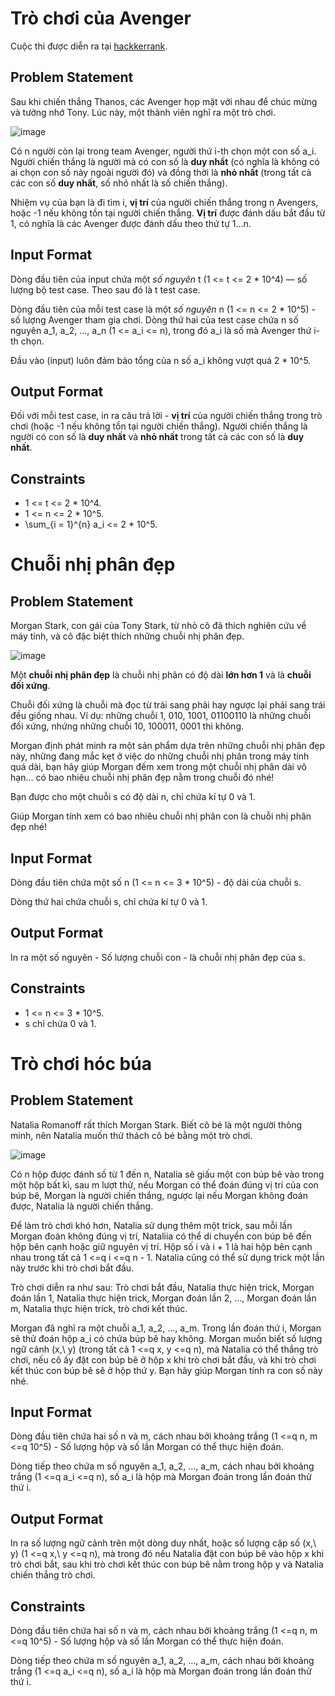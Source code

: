 # Trò chơi của Avenger

Cuộc thi được diễn ra tại [hackkerrank](https://www.hackerrank.com/kythilaptrinhcanhanthang72023).

## Problem Statement

Sau khi chiến thắng Thanos, các Avenger họp mặt với nhau để chúc mừng và tưởng nhớ Tony. Lúc này, một thành viên nghĩ ra một trò chơi.

![image](https://s3.amazonaws.com/hr-assets/0/1626933521-34e9909f4e-susan-holt-simpson-GQ327RPuxhI-unsplash.jpg)

Có n người còn lại trong team Avenger, người thứ i-th chọn một con số a_i. Người chiến thắng là người mà có con số là **duy nhất** (có nghĩa là không có ai chọn con số này ngoài người đó) và đồng thời là **nhỏ nhất** (trong tất cả các con số **duy nhất**, số nhỏ nhất là số chiến thắng).

Nhiệm vụ của bạn là đi tìm i, **vị trí** của người chiến thắng trong n Avengers, hoặc -1 nếu không tồn tại người chiến thắng. **Vị trí** được đánh dấu bắt đầu từ 1, có nghĩa là các Avenger được đánh dấu theo thứ tự 1...n.

## Input Format

Dòng đầu tiên của input chứa một _số nguyên_ t (1 <= t <= 2 \* 10^4) — số lượng bộ test case. Theo sau đó là t test case.

Dòng đầu tiên của mỗi test case là một _số nguyên_ n (1 <= n <= 2 \* 10^5) - số lượng Avenger tham gia chơi. Dòng thứ hai của test case chứa n số nguyên a_1, a_2, ..., a_n (1 <= a_i <= n), trong đó a_i là số mà Avenger thứ i-th chọn.

Đầu vào (input) luôn đảm bảo tổng của n số a_i không vượt quá 2 \* 10^5.

## Output Format

Đối với mỗi test case, in ra câu trả lời - **vị trí** của người chiến thắng trong trò chơi (hoặc -1 nếu không tồn tại người chiến thắng). Người chiến thắng là người có con số là **duy nhất** và **nhỏ nhất** trong tất cả các con số là **duy nhất**.

## Constraints

- 1 <= t <= 2 \* 10^4.
- 1 <= n <= 2 \* 10^5.
- \sum\_{i = 1}^{n} a_i <= 2 \* 10^5.

# Chuỗi nhị phân đẹp

## Problem Statement

Morgan Stark, con gái của Tony Stark, từ nhỏ cô đã thích nghiên cứu về máy tính, và cô đặc biệt thích những chuỗi nhị phân đẹp.

![image](https://s3.amazonaws.com/hr-assets/0/1626933638-ec0a2c82b1-alexander-sinn-KgLtFCgfC28-unsplash.jpg)

Một **chuỗi nhị phân đẹp** là chuỗi nhị phân có độ dài **lớn hơn 1** và là **chuỗi đối xứng**.

Chuỗi đối xứng là chuỗi mà đọc từ trái sang phải hay ngược lại phải sang trái đều giống nhau. Ví dụ: những chuỗi 1, 010, 1001, 01100110 là những chuỗi đối xứng, nhứng những chuỗi 10, 100011, 0001 thì không.

Morgan định phát minh ra một sản phẩm dựa trên những chuỗi nhị phân đẹp này, những đang mắc kẹt ở việc do những chuỗi nhị phân trong máy tính quá dài, bạn hãy giúp Morgan đếm xem trong một chuỗi nhị phân dài vô hạn... có bao nhiêu chuỗi nhị phân đẹp nằm trong chuỗi đó nhé!

Bạn được cho một chuỗi s có độ dài n, chỉ chứa kí tự 0 và 1.

Giúp Morgan tính xem có bao nhiêu chuỗi nhị phân con là chuỗi nhị phân đẹp nhé!

## Input Format

Dòng đầu tiên chứa một số n (1 <= n <= 3 \* 10^5) - độ dài của chuỗi s.

Dòng thứ hai chứa chuỗi s, chỉ chứa kí tự 0 và 1.

## Output Format

In ra một số nguyên - Số lượng chuỗi con - là chuỗi nhị phân đẹp của s.

## Constraints

- 1 <= n <= 3 \* 10^5.
- s chỉ chứa 0 và 1.

# Trò chơi hóc búa

## Problem Statement

Natalia Romanoff rất thích Morgan Stark. Biết cô bé là một người thông minh, nên Natalia muốn thử thách cô bé bằng một trò chơi.

![image](https://s3.amazonaws.com/hr-assets/0/1626934437-59593695bc-susan-holt-simpson-H7SCRwU1aiM-unsplash.jpg)

Có n hộp được đánh số từ 1 đến n, Natalia sẽ giấu một con búp bê vào trong một hộp bất kì, sau m lượt thử, nếu Morgan có thể đoán đúng vị trí của con búp bê, Morgan là người chiến thắng, ngược lại nếu Morgan không đoán được, Natalia là người chiến thắng.

Để làm trò chơi khó hơn, Natalia sử dụng thêm một trick, sau mỗi lần Morgan đoán không đúng vị trí, Nataliia có thể di chuyển con búp bê đến hộp bên cạnh hoặc giữ nguyên vị trí. Hộp số i và i + 1 là hai hộp bên cạnh nhau trong tất cả 1 <=q i <=q n - 1. Natalia cũng có thể sử dụng trick một lần này trước khi trò chơi bắt đầu.

Trò chơi diễn ra như sau: Trò chơi bắt đầu, Natalia thực hiện trick, Morgan đoán lần 1, Natalia thực hiện trick, Morgan đoán lần 2, ..., Morgan đoán lần m, Natalia thực hiện trick, trò chơi kết thúc.

Morgan đã nghĩ ra một chuỗi a_1, a_2, ..., a_m. Trong lần đoán thứ i, Morgan sẽ thử đoán hộp a_i có chứa búp bê hay không. Morgan muốn biết số lượng ngữ cảnh (x,\ y) (trong tất cả 1 <=q x, y <=q n), mà Natalia có thể thắng trò chơi, nếu cô ấy đặt con búp bê ở hộp x khi trò chơi bắt đầu, và khi trò chơi kết thúc con búp bê sẽ ở hộp thứ y. Bạn hãy giúp Morgan tính ra con số này nhé.

## Input Format

Dòng đầu tiên chứa hai số n và m, cách nhau bởi khoảng trắng (1 <=q n, m <=q 10^5) - Số lượng hộp và số lần Morgan có thể thực hiện đoán.

Dòng tiếp theo chứa m số nguyên a_1, a_2, ..., a_m, cách nhau bởi khoảng trắng (1 <=q a_i <=q n), số a_i là hộp mà Morgan đoán trong lần đoán thử thứ i.

## Output Format

In ra số lượng ngữ cảnh trên một dòng duy nhất, hoặc số lượng cặp số (x,\ y) (1 <=q x,\ y <=q n), mà trong đó nếu Natalia đặt con búp bê vào hộp x khi trò chơi bắt, sau khi trò chơi kết thúc con búp bê nằm trong hộp y và Natalia chiến thắng trò chơi.

## Constraints

Dòng đầu tiên chứa hai số n và m, cách nhau bởi khoảng trắng (1 <=q n, m <=q 10^5) - Số lượng hộp và số lần Morgan có thể thực hiện đoán.

Dòng tiếp theo chứa m số nguyên a_1, a_2, ..., a_m, cách nhau bởi khoảng trắng (1 <=q a_i <=q n), số a_i là hộp mà Morgan đoán trong lần đoán thử thứ i.

